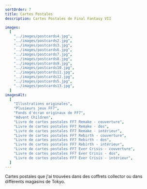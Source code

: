 ```yaml
---
sortOrder: 7
title: Cartes Postales
description: Cartes Postales de Final Fantasy VII

images:
  [
    "../images/postcards4.jpg",
    "../images/postcards2.jpg",
    "../images/postcards3.jpg",
    "../images/postcards6.jpg",
    "../images/postcards7.jpg",
    "../images/postcards8.jpg",
    "../images/postcards9.jpg",
    "../images/postcards10.jpg",
    "../images/postcards11.jpg",
    "../images/postcards12.jpg",
    "../images/postcards5.jpg",
    "../images/postcards13.jpg",
  ]
imagesAlt:
  [
    "Illustrations originales",
    "Plusieurs jeux FF7",
    "Fonds d'écran originaux de FF7",
    "Advent Children",
    "Livre de cartes postales FF7 Remake - couverture",
    "Livre de cartes postales FF7 Remake - dos",
    "Livre de cartes postales FF7 Remake - intérieur",
    "Livre de cartes postales FF7 Rebirth - couverture",
    "Livre de cartes postales FF7 Rebirth - dos",
    "Livre de cartes postales FF7 Rebirth - intérieur",
    "Livre de cartes postales FF7 Ever Crisis - couverture",
    "Livre de cartes postales FF7 Ever Crisis - dos",
    "Livre de cartes postales FF7 Ever Crisis - intérieur",
  ]
---
```


Cartes postales que j'ai trouvées dans des coffrets collector ou dans différents magasins de Tokyo.
